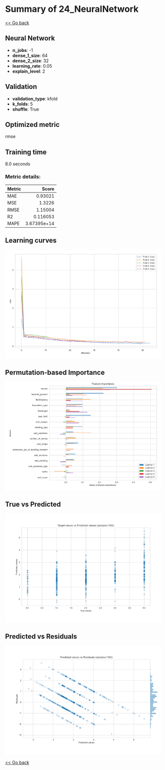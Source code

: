 # Summary of 24_NeuralNetwork

[<< Go back](../README.md)


## Neural Network
- **n_jobs**: -1
- **dense_1_size**: 64
- **dense_2_size**: 32
- **learning_rate**: 0.05
- **explain_level**: 2

## Validation
 - **validation_type**: kfold
 - **k_folds**: 5
 - **shuffle**: True

## Optimized metric
rmse

## Training time

8.0 seconds

### Metric details:
| Metric   |       Score |
|:---------|------------:|
| MAE      | 0.93021     |
| MSE      | 1.3226      |
| RMSE     | 1.15004     |
| R2       | 0.116053    |
| MAPE     | 3.67395e+14 |



## Learning curves
![Learning curves](learning_curves.png)

## Permutation-based Importance
![Permutation-based Importance](permutation_importance.png)
## True vs Predicted

![True vs Predicted](true_vs_predicted.png)


## Predicted vs Residuals

![Predicted vs Residuals](predicted_vs_residuals.png)



[<< Go back](../README.md)
